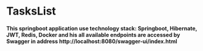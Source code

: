 # TasksList
#### This springboot application use technology stack: Springboot, Hibernate, JWT, Redis, Docker and his all available endpoints are accessed by Swagger in address http://localhost:8080/swagger-ui/index.html